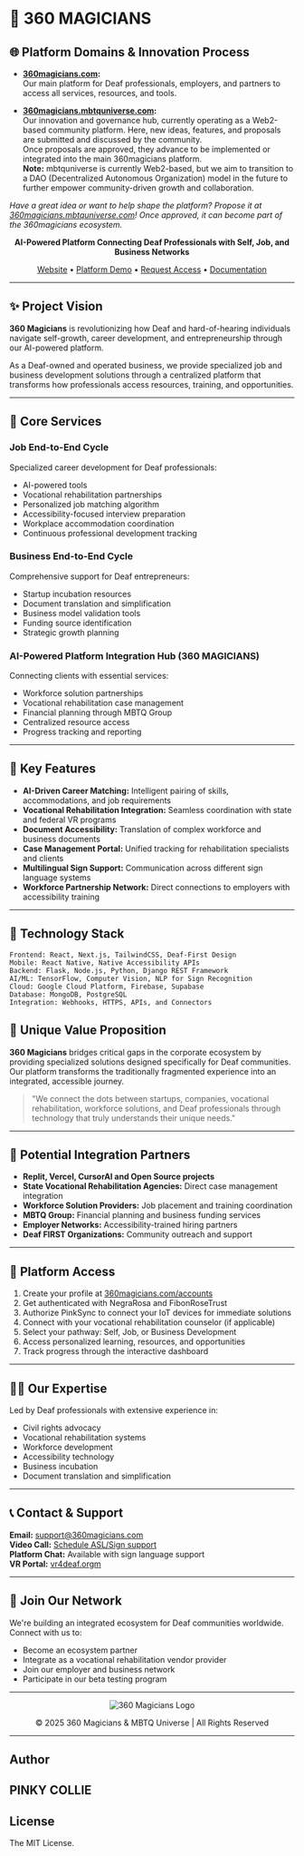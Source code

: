 # 🔮 360 MAGICIANS

## 🌐 Platform Domains & Innovation Process

- **[360magicians.com](https://360magicians.com):**  
  Our main platform for Deaf professionals, employers, and partners to access all services, resources, and tools.

- **[360magicians.mbtquniverse.com](https://360magicians.mbtquniverse.com):**  
  Our innovation and governance hub, currently operating as a Web2-based community platform. Here, new ideas, features, and proposals are submitted and discussed by the community.  
  Once proposals are approved, they advance to be implemented or integrated into the main 360magicians platform.  
  **Note:** mbtquniverse is currently Web2-based, but we aim to transition to a DAO (Decentralized Autonomous Organization) model in the future to further empower community-driven growth and collaboration.

*Have a great idea or want to help shape the platform? Propose it at [360magicians.mbtquniverse.com](https://360magicians.mbtquniverse.com)! Once approved, it can become part of the 360magicians ecosystem.*


<div align="center">

**AI-Powered Platform Connecting Deaf Professionals with Self, Job, and Business Networks**

[Website](https://360magicians.com) • [Platform Demo](#) • [Request Access](#) • [Documentation](#)

</div>

---

## ✨ Project Vision

**360 Magicians** is revolutionizing how Deaf and hard-of-hearing individuals navigate self-growth, career development, and entrepreneurship through our AI-powered platform.

As a Deaf-owned and operated business, we provide specialized job and business development solutions through a centralized platform that transforms how professionals access resources, training, and opportunities.

---

## 🚀 Core Services

### Job End-to-End Cycle
Specialized career development for Deaf professionals:
- AI-powered tools
- Vocational rehabilitation partnerships
- Personalized job matching algorithm
- Accessibility-focused interview preparation
- Workplace accommodation coordination
- Continuous professional development tracking

### Business End-to-End Cycle
Comprehensive support for Deaf entrepreneurs:
- Startup incubation resources
- Document translation and simplification
- Business model validation tools
- Funding source identification
- Strategic growth planning

### AI-Powered Platform Integration Hub (360 MAGICIANS)
Connecting clients with essential services:
- Workforce solution partnerships
- Vocational rehabilitation case management
- Financial planning through MBTQ Group
- Centralized resource access
- Progress tracking and reporting

---

## 💫 Key Features

- **AI-Driven Career Matching:** Intelligent pairing of skills, accommodations, and job requirements
- **Vocational Rehabilitation Integration:** Seamless coordination with state and federal VR programs
- **Document Accessibility:** Translation of complex workforce and business documents
- **Case Management Portal:** Unified tracking for rehabilitation specialists and clients
- **Multilingual Sign Support:** Communication across different sign language systems
- **Workforce Partnership Network:** Direct connections to employers with accessibility training

---

## 🔧 Technology Stack

```
Frontend: React, Next.js, TailwindCSS, Deaf-First Design  
Mobile: React Native, Native Accessibility APIs  
Backend: Flask, Node.js, Python, Django REST Framework  
AI/ML: TensorFlow, Computer Vision, NLP for Sign Recognition  
Cloud: Google Cloud Platform, Firebase, Supabase  
Database: MongoDB, PostgreSQL  
Integration: Webhooks, HTTPS, APIs, and Connectors  
```

## 🌈 Unique Value Proposition

**360 Magicians** bridges critical gaps in the corporate ecosystem by providing specialized solutions designed specifically for Deaf communities. Our platform transforms the traditionally fragmented experience into an integrated, accessible journey.

> "We connect the dots between startups, companies, vocational rehabilitation, workforce solutions, and Deaf professionals through technology that truly understands their unique needs."

---

## 🔗 Potential Integration Partners

- **Replit, Vercel, CursorAI and Open Source projects**
- **State Vocational Rehabilitation Agencies:** Direct case management integration
- **Workforce Solution Providers:** Job placement and training coordination
- **MBTQ Group:** Financial planning and business funding services
- **Employer Networks:** Accessibility-trained hiring partners
- **Deaf FIRST  Organizations:** Community outreach and support

---

## 📱 Platform Access

1. Create your profile at [360magicians.com/accounts](#)
2. Get authenticated with NegraRosa and FibonRoseTrust
3. Authorize PinkSync to connect your IoT devices for immediate solutions
4. Connect with your vocational rehabilitation counselor (if applicable)
5. Select your pathway: Self, Job, or Business Development
6. Access personalized learning, resources, and opportunities
7. Track progress through the interactive dashboard

---

## 🧙‍♂️ Our Expertise

Led by Deaf professionals with extensive experience in:
- Civil rights advocacy
- Vocational rehabilitation systems
- Workforce development
- Accessibility technology
- Business incubation
- Document translation and simplification

---

## 📞 Contact & Support

**Email:** support@360magicians.com  
**Video Call:** [Schedule ASL/Sign support](#)  
**Platform Chat:** Available with sign language support  
**VR Portal:** [vr4deaf.orgm](#)

---

## 🌟 Join Our Network

We're building an integrated ecosystem for Deaf communities worldwide. Connect with us to:
- Become an ecosystem partner
- Integrate as a vocational rehabilitation vendor provider
- Join our employer and business network
- Participate in our beta testing program

---

<div align="center">
  <img src="/api/placeholder/200/50" alt="360 Magicians Logo" />
  <p>© 2025 360 Magicians & MBTQ Universe | All Rights Reserved</p>
</div>

---

## Author

PINKY COLLIE
---

## License

The MIT License.

